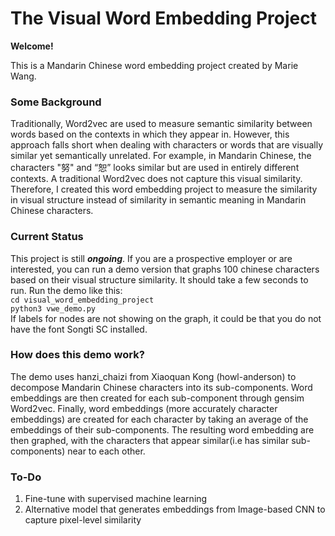 # The Visual Word Embedding Project

**Welcome!**

This is a Mandarin Chinese word embedding project created by Marie Wang. 

### Some Background
Traditionally, Word2vec are used to measure semantic similarity between words based on the contexts in which they appear in. However, this approach falls short when dealing with characters or words that are visually similar yet semantically unrelated. For example, in Mandarin Chinese, the characters "努" and “恕” looks similar but are used in entirely different contexts. A traditional Word2vec does not capture this visual similarity. Therefore, I created this word embedding project to measure the similarity in visual structure instead of similarity in semantic meaning in Mandarin Chinese characters. 

### Current Status
This project is still ***ongoing***. If you are a prospective employer or are interested, you can run a demo version that graphs 100 chinese characters based on their visual structure similarity. It should take a few seconds to run. 
Run the demo like this:  
`cd visual_word_embedding_project`  
`python3 vwe_demo.py`  
If labels for nodes are not showing on the graph, it could be that you do not have the font Songti SC installed.

### How does this demo work?
The demo uses hanzi_chaizi from Xiaoquan Kong (howl-anderson) to decompose Mandarin Chinese characters into its sub-components. Word embeddings are then created for each sub-component through gensim Word2vec. Finally, word embeddings (more accurately character embeddings) are created for each character by taking an average of the embeddings of their sub-components. The resulting word embedding are then graphed, with the characters that appear similar(i.e has similar sub-components) near to each other. 

### To-Do
1. Fine-tune with supervised machine learning
2. Alternative model that generates embeddings from Image-based CNN to capture pixel-level similarity 